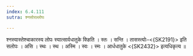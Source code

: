 ```yaml
---
index: 6.4.111
sutra: श्नसोरल्लोपः

---
```

 श्नस्यास्तेश्चाकारस्य लोपः स्यात्सार्वधातुके क्ङिति । स्तः । सन्ति । तासस्त्योः-<{SK2191}> इति सलोपः । असि । स्थः । स्थ । अस्मि । स्वः । स्मः । आर्धधातुके <{SK2432}> इत्यधिकृत्य ॥